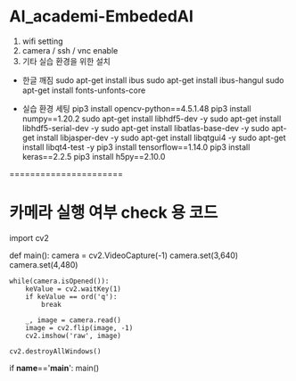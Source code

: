 # AI_academi-EmbededAI
1. wifi setting
2. camera / ssh / vnc enable
3. 기타 실습 환경을 위한 설치

* 한글 깨짐
sudo apt-get install ibus
sudo apt-get install ibus-hangul
sudo apt-get install fonts-unfonts-core

* 실습 환경 세팅
pip3 install opencv-python==4.5.1.48
pip3 install numpy==1.20.2
sudo apt-get install libhdf5-dev -y
sudo apt-get install libhdf5-serial-dev -y
sudo apt-get install libatlas-base-dev -y
sudo apt-get install libjasper-dev -y
sudo apt-get install libqtgui4 -y
sudo apt-get install libqt4-test -y
pip3 install tensorflow==1.14.0
pip3 install keras==2.2.5
pip3 install h5py==2.10.0

======================
# 카메라 실행 여부 check 용 코드

import cv2

def main():
    camera = cv2.VideoCapture(-1)
    camera.set(3,640)
    camera.set(4,480)
    
    while(camera.isOpened()):
        keValue = cv2.waitKey(1)
        if keValue == ord('q'):
            break
        
        _, image = camera.read()
        image = cv2.flip(image, -1)
        cv2.imshow('raw', image)
        
    cv2.destroyAllWindows()
    
if __name__=='__main__':
    main()
